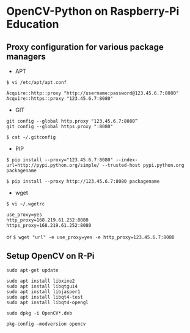 # OpenCV-Python on Raspberry-Pi Education

## Proxy configuration for various package managers
* APT

`$ vi /etc/apt/apt.conf `
```
Acquire::http::proxy "http://username:password@123.45.6.7:8080"
Acquire::https::proxy "123.45.6.7:8080"
```

* GIT

```
git config --global http.proxy "123.45.6.7:8080”
git config --global https.proxy ":8080"
```

`$ cat ~/.gitconfig `

* PIP

`$ pip install --proxy="123.45.6.7:8080" --index-url=http://pypi.python.org/simple/ --trusted-host pypi.python.org packagename `


`$ pip install --proxy http://123.45.6.7:8080 packagename `

* wget
    
`$ vi ~/.wgetrc `

```
use_proxy=yes
http_proxy=168.219.61.252:8080
https_proxy=168.219.61.252:8080
```
or
`$ wget "url" -e use_proxy=yes -e http_proxy=123.45.6.7:8080 `


## Setup OpenCV on R-Pi

```
sudo apt-get update
```

```
sudo apt install libxine2
sudo apt install libqtgui4
sudo apt install libjasper1
sudo apt install libqt4-test
sudo apt install libqt4-opengl
```
```
sudo dpkg -i OpenCV*.deb
```
```
pkg-config —modversion opencv
```
